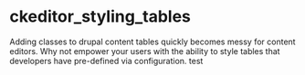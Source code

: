 # ckeditor_styling_tables
Adding classes to drupal content tables quickly becomes messy for content editors. Why not empower your users with the ability to style tables that developers have pre-defined via configuration.
test
